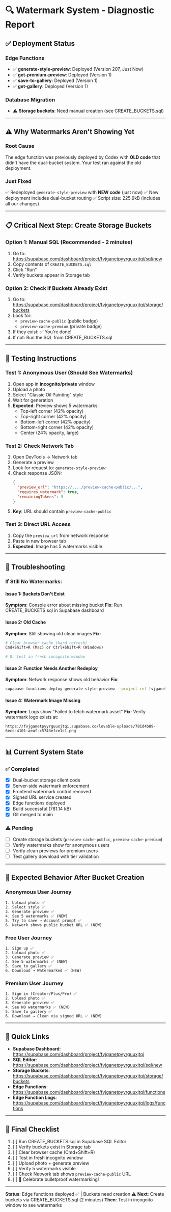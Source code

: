 # 🔍 Watermark System - Diagnostic Report

## ✅ Deployment Status

### Edge Functions
- ✅ **generate-style-preview**: Deployed (Version 207, Just Now)
- ✅ **get-premium-preview**: Deployed (Version 1)
- ✅ **save-to-gallery**: Deployed (Version 1)
- ✅ **get-gallery**: Deployed (Version 1)

### Database Migration
- ⚠️ **Storage buckets**: Need manual creation (see CREATE_BUCKETS.sql)

---

## ⚠️ Why Watermarks Aren't Showing Yet

### Root Cause
The edge function was previously deployed by Codex with **OLD code** that didn't have the dual-bucket system. Your test ran against the old deployment.

### Just Fixed
✅ Redeployed `generate-style-preview` with **NEW code** (just now)
✅ New deployment includes dual-bucket routing
✅ Script size: 225.9kB (includes all our changes)

---

## 📋 Critical Next Step: Create Storage Buckets

### Option 1: Manual SQL (Recommended - 2 minutes)

1. Go to: https://supabase.com/dashboard/project/fvjganetpyyrguuxjtqi/sql/new
2. Copy contents of `CREATE_BUCKETS.sql`
3. Click "Run"
4. Verify buckets appear in Storage tab

### Option 2: Check if Buckets Already Exist

1. Go to: https://supabase.com/dashboard/project/fvjganetpyyrguuxjtqi/storage/buckets
2. Look for:
   - `preview-cache-public` (public badge)
   - `preview-cache-premium` (private badge)
3. If they exist: ✅ You're done!
4. If not: Run the SQL from CREATE_BUCKETS.sql

---

## 🧪 Testing Instructions

### Test 1: Anonymous User (Should See Watermarks)

1. Open app in **incognito/private** window
2. Upload a photo
3. Select "Classic Oil Painting" style
4. Wait for generation
5. **Expected**: Preview shows 5 watermarks:
   - Top-left corner (42% opacity)
   - Top-right corner (42% opacity)
   - Bottom-left corner (42% opacity)
   - Bottom-right corner (42% opacity)
   - Center (24% opacity, large)

### Test 2: Check Network Tab

1. Open DevTools → Network tab
2. Generate a preview
3. Look for request to: `generate-style-preview`
4. Check response JSON:
   ```json
   {
     "preview_url": "https://..../preview-cache-public/...",
     "requires_watermark": true,
     "remainingTokens": 9
   }
   ```
5. **Key**: URL should contain `preview-cache-public`

### Test 3: Direct URL Access

1. Copy the `preview_url` from network response
2. Paste in new browser tab
3. **Expected**: Image has 5 watermarks visible

---

## 🐛 Troubleshooting

### If Still No Watermarks:

#### Issue 1: Buckets Don't Exist
**Symptom**: Console error about missing bucket
**Fix**: Run CREATE_BUCKETS.sql in Supabase dashboard

#### Issue 2: Old Cache
**Symptom**: Still showing old clean images
**Fix**:
```bash
# Clear browser cache (hard refresh)
Cmd+Shift+R (Mac) or Ctrl+Shift+R (Windows)

# Or test in fresh incognito window
```

#### Issue 3: Function Needs Another Redeploy
**Symptom**: Network response shows old behavior
**Fix**:
```bash
supabase functions deploy generate-style-preview --project-ref fvjganetpyyrguuxjtqi --no-verify-jwt
```

#### Issue 4: Watermark Image Missing
**Symptom**: Logs show "Failed to fetch watermark asset"
**Fix**: Verify watermark logo exists at:
```
https://fvjganetpyyrguuxjtqi.supabase.co/lovable-uploads/781d4b89-6ecc-4101-aeaf-c5743efce1c1.png
```

---

## 📊 Current System State

### ✅ Completed
- [x] Dual-bucket storage client code
- [x] Server-side watermark enforcement
- [x] Frontend watermark control removed
- [x] Signed URL service created
- [x] Edge functions deployed
- [x] Build successful (781.14 kB)
- [x] Git merged to main

### ⚠️ Pending
- [ ] Create storage buckets (`preview-cache-public`, `preview-cache-premium`)
- [ ] Verify watermarks show for anonymous users
- [ ] Verify clean previews for premium users
- [ ] Test gallery download with tier validation

---

## 🎯 Expected Behavior After Bucket Creation

### Anonymous User Journey
```
1. Upload photo ✅
2. Select style ✅
3. Generate preview ✅
4. See 5 watermarks ✅ (NEW)
5. Try to save → Account prompt ✅
6. Network shows public bucket URL ✅ (NEW)
```

### Free User Journey
```
1. Sign up ✅
2. Upload photo ✅
3. Generate preview ✅
4. See 5 watermarks ✅ (NEW)
5. Save to gallery ✅
6. Download → Watermarked ✅ (NEW)
```

### Premium User Journey
```
1. Sign in (Creator/Plus/Pro) ✅
2. Upload photo ✅
3. Generate preview ✅
4. See NO watermarks ✅ (NEW)
5. Save to gallery ✅
6. Download → Clean via signed URL ✅ (NEW)
```

---

## 🔗 Quick Links

- **Supabase Dashboard**: https://supabase.com/dashboard/project/fvjganetpyyrguuxjtqi
- **SQL Editor**: https://supabase.com/dashboard/project/fvjganetpyyrguuxjtqi/sql/new
- **Storage Buckets**: https://supabase.com/dashboard/project/fvjganetpyyrguuxjtqi/storage/buckets
- **Edge Functions**: https://supabase.com/dashboard/project/fvjganetpyyrguuxjtqi/functions
- **Edge Function Logs**: https://supabase.com/dashboard/project/fvjganetpyyrguuxjtqi/logs/functions

---

## 🚀 Final Checklist

1. [ ] Run CREATE_BUCKETS.sql in Supabase SQL Editor
2. [ ] Verify buckets exist in Storage tab
3. [ ] Clear browser cache (Cmd+Shift+R)
4. [ ] Test in fresh incognito window
5. [ ] Upload photo + generate preview
6. [ ] Verify 5 watermarks visible
7. [ ] Check Network tab shows `preview-cache-public` URL
8. [ ] 🎉 Celebrate bulletproof watermarking!

---

**Status**: Edge functions deployed ✅ | Buckets need creation ⚠️
**Next**: Create buckets via CREATE_BUCKETS.sql (2 minutes)
**Then**: Test in incognito window to see watermarks

